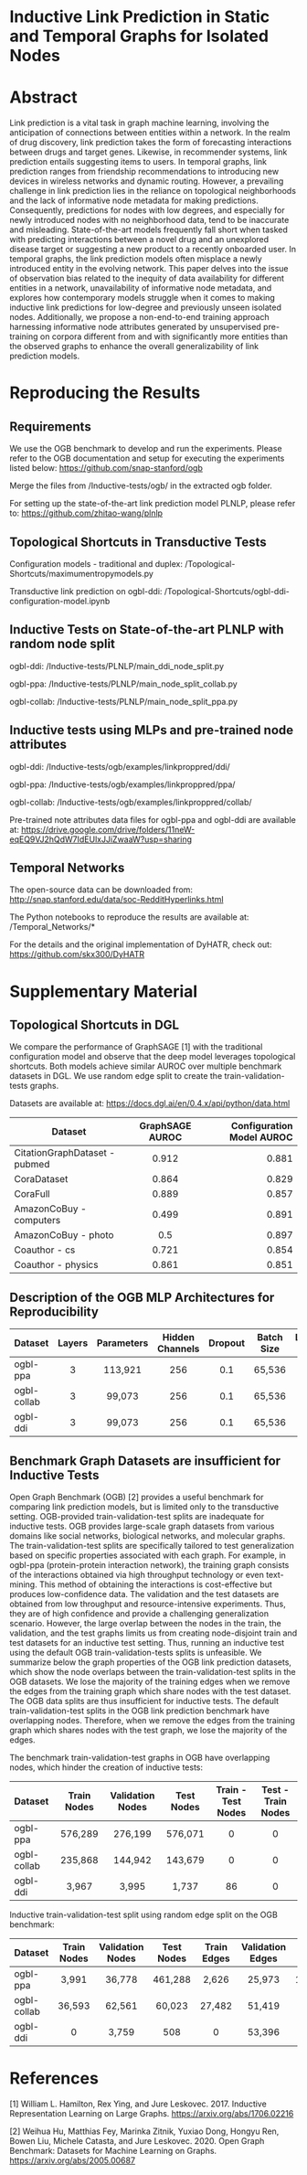 # Inductive Link Prediction in Static and Temporal Graphs for Isolated Nodes

# Abstract 

Link prediction is a vital task in graph machine learning, involving the anticipation of connections between entities within a network. In the realm of drug discovery, link prediction takes the form of forecasting interactions between drugs and target genes. Likewise, in recommender systems, link prediction entails suggesting items to users. In temporal graphs, link prediction ranges from friendship recommendations to introducing new devices in wireless networks and dynamic routing. However, a prevailing challenge in link prediction lies in the reliance on topological neighborhoods and the lack of informative node metadata for making predictions. Consequently, predictions for nodes with low degrees, and especially for newly introduced nodes with no neighborhood data, tend to be inaccurate and misleading. State-of-the-art models frequently fall short when tasked with predicting interactions between a novel drug and an unexplored disease target or suggesting a new product to a recently onboarded user. In temporal graphs, the link prediction models often misplace a newly introduced entity in the evolving network. This paper delves into the issue of observation bias related to the inequity of data availability for different entities in a network, unavailability of informative node metadata, and explores how contemporary models struggle when it comes to making inductive link predictions for low-degree and previously unseen isolated nodes. Additionally, we propose a non-end-to-end training approach harnessing informative node attributes generated by unsupervised pre-training on corpora different from and with significantly more entities than the observed graphs to enhance the overall generalizability of link prediction models.

# Reproducing the Results 

## Requirements

We use the OGB benchmark to develop and run the experiments. Please refer to the OGB documentation and setup for executing the experiments listed below: https://github.com/snap-stanford/ogb

Merge the files from /Inductive-tests/ogb/ in the extracted ogb folder. 

For setting up the state-of-the-art link prediction model PLNLP, please refer to: https://github.com/zhitao-wang/plnlp

## Topological Shortcuts in Transductive Tests

Configuration models - traditional and duplex: /Topological-Shortcuts/maximumentropymodels.py

Transductive link prediction on ogbl-ddi: /Topological-Shortcuts/ogbl-ddi-configuration-model.ipynb

## Inductive Tests on State-of-the-art PLNLP with random node split

ogbl-ddi: /Inductive-tests/PLNLP/main_ddi_node_split.py

ogbl-ppa: /Inductive-tests/PLNLP/main_node_split_collab.py

ogbl-collab: /Inductive-tests/PLNLP/main_node_split_ppa.py

## Inductive tests using MLPs and pre-trained node attributes 

ogbl-ddi: /Inductive-tests/ogb/examples/linkproppred/ddi/

ogbl-ppa: /Inductive-tests/ogb/examples/linkproppred/ppa/

ogbl-collab: /Inductive-tests/ogb/examples/linkproppred/collab/

Pre-trained note attributes data files for ogbl-ppa and ogbl-ddi are available at: https://drive.google.com/drive/folders/11neW-eqEQ9VJ2hQdW7IdEUlxJJiZwaaW?usp=sharing

## Temporal Networks

The open-source data can be downloaded from: http://snap.stanford.edu/data/soc-RedditHyperlinks.html

The Python notebooks to reproduce the results are available at: /Temporal_Networks/*

For the details and the original implementation of DyHATR, check out: https://github.com/skx300/DyHATR

# Supplementary Material

## Topological Shortcuts in DGL

We compare the performance of GraphSAGE [1] with the traditional configuration model and observe that the deep model leverages topological shortcuts. Both models achieve similar AUROC over multiple benchmark datasets in DGL. We use random edge split to create the train-validation-tests graphs. 

Datasets are available at: https://docs.dgl.ai/en/0.4.x/api/python/data.html

| Dataset | GraphSAGE AUROC | Configuration Model AUROC | 
| --- | :---: | ---: |
| CitationGraphDataset - pubmed | 0.912 | 0.881 |
| CoraDataset | 0.864 | 0.829 |
| CoraFull  | 0.889 | 0.857 |
| AmazonCoBuy - computers | 0.499 | 0.891 |
| AmazonCoBuy - photo  | 0.5 | 0.897 |
| Coauthor - cs  | 0.721 | 0.854 |
| Coauthor - physics  | 0.861 | 0.851 |

## Description of the OGB MLP Architectures for Reproducibility

| Dataset | Layers | Parameters | Hidden Channels | Dropout | Batch Size | Learning Rate | Epochs
| --- | :---: | :---: | :---: | :---: | :---: | :---: | ---: |
| ogbl-ppa | 3 | 113,921 | 256 | 0.1 | 65,536 | 0.01 | 20 |
| ogbl-collab | 3 | 99,073 | 256 | 0.1 | 65,536 | 0.01 | 200 |
| ogbl-ddi | 3 | 99,073 | 256 | 0.1 | 65,536 | 0.01 | 100 |

## Benchmark Graph Datasets are insufficient for Inductive Tests

Open Graph Benchmark (OGB) [2] provides a useful benchmark for comparing link prediction models, but is limited only to the transductive setting. OGB-provided train-validation-test splits are inadequate for inductive tests. OGB  provides large-scale graph datasets from various domains like social networks, biological networks, and molecular graphs. The train-validation-test splits are specifically tailored to test generalization based on specific properties associated with each graph. For example, in ogbl-ppa (protein-protein interaction network), the training graph consists of the interactions obtained via high throughput technology or even text-mining. This method of obtaining the interactions is cost-effective but produces low-confidence data. The validation and the test datasets are obtained from low throughput and resource-intensive experiments. Thus, they are of high confidence and provide a challenging generalization scenario.
However, the large overlap between the nodes in the train, the validation, and the test graphs limits us from creating node-disjoint train and test datasets for an inductive test setting.
Thus, running an inductive test using the default OGB train-validation-tests splits is unfeasible. 
We summarize below the graph properties of the OGB link prediction datasets, which 
show the node overlaps between the train-validation-test splits in the OGB datasets. We lose the majority of the training edges when we remove the edges from the training graph which share nodes with the test dataset. The OGB data splits are thus insufficient for inductive tests. 
The default train-validation-test splits in the OGB link prediction benchmark have overlapping nodes. Therefore, when we remove the edges from the training graph which shares nodes with the test graph, we lose the majority of the edges. 

The benchmark train-validation-test graphs in OGB have overlapping nodes, which hinder the creation of inductive tests:

| Dataset | Train Nodes | Validation Nodes | Test Nodes | Train - Test Nodes | Test - Train Nodes |
| :--- | :---: | :---: | :---: | :---: | :---: |
| ogbl-ppa | 576,289 | 276,199 | 576,071 | 0 | 0 |
| ogbl-collab | 235,868 | 144,942 | 143,679 | 0 | 0 |
| ogbl-ddi | 3,967 | 3,995 | 1,737 | 86 | 0 |

Inductive train-validation-test split using random edge split on the OGB benchmark:

| Dataset | Train Nodes | Validation Nodes | Test Nodes | Train Edges | Validation Edges | Test Edges | Edges lost |
| :--- | :---: | :---: | :---: | :---: | :---: | :---: | :---: |
| ogbl-ppa | 3,991 | 36,778 | 461,288 | 2,626 | 25,973 | 1,213,051 | 29,084,623 |
| ogbl-collab | 36,593 | 62,561 | 60,023 | 27,482 | 51,419 | 42,680 | 1,281,488 |
| ogbl-ddi | 0 | 3,759 | 508 | 0 | 53,396 | 5 | 445,109 |

# References 

[1] William L. Hamilton, Rex Ying, and Jure Leskovec. 2017. Inductive Representation Learning on Large Graphs. https://arxiv.org/abs/1706.02216

[2] Weihua Hu, Matthias Fey, Marinka Zitnik, Yuxiao Dong, Hongyu Ren, Bowen Liu, Michele Catasta, and Jure Leskovec. 2020. Open Graph Benchmark: Datasets for Machine Learning on Graphs. https://arxiv.org/abs/2005.00687
